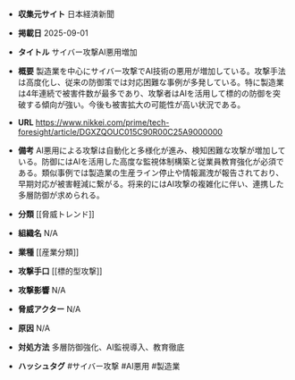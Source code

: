 - **収集元サイト**
日本経済新聞

- **掲載日**
2025-09-01

- **タイトル**
サイバー攻撃AI悪用増加

- **概要**
製造業を中心にサイバー攻撃でAI技術の悪用が増加している。攻撃手法は高度化し、従来の防御策では対応困難な事例が多発している。特に製造業は4年連続で被害件数が最多であり、攻撃者はAIを活用して標的の防御を突破する傾向が強い。今後も被害拡大の可能性が高い状況である。

- **URL**
https://www.nikkei.com/prime/tech-foresight/article/DGXZQOUC015C90R00C25A9000000

- **備考**
AI悪用による攻撃は自動化と多様化が進み、検知困難な攻撃が増加している。防御にはAIを活用した高度な監視体制構築と従業員教育強化が必須である。類似事例では製造業の生産ライン停止や情報漏洩が報告されており、早期対応が被害軽減に繋がる。将来的にはAI攻撃の複雑化に伴い、連携した多層防御が求められる。

- **分類**
[[脅威トレンド]]

- **組織名**
N/A

- **業種**
[[産業分類]]

- **攻撃手口**
[[標的型攻撃]]

- **攻撃影響**
N/A

- **脅威アクター**
N/A

- **原因**
N/A

- **対処方法**
多層防御強化、AI監視導入、教育徹底

- **ハッシュタグ**
#サイバー攻撃 #AI悪用 #製造業
